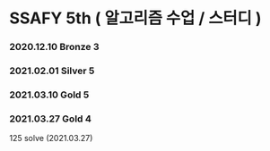 # SSAFY 5th ( 알고리즘 수업 / 스터디 )
### 2020.12.10 Bronze 3
### 2021.02.01 Silver 5
### 2021.03.10 Gold 5
### 2021.03.27 Gold 4

125 solve (2021.03.27)
